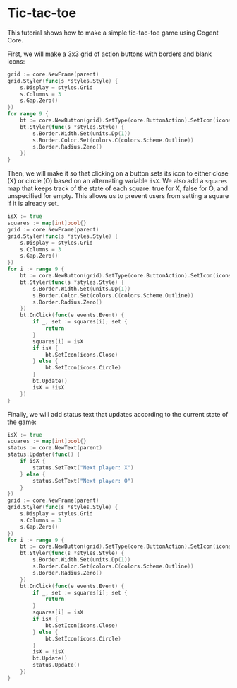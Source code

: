 # Tic-tac-toe

This tutorial shows how to make a simple tic-tac-toe game using Cogent Core.

First, we will make a 3x3 grid of action buttons with borders and blank icons:

```Go
grid := core.NewFrame(parent)
grid.Styler(func(s *styles.Style) {
    s.Display = styles.Grid
    s.Columns = 3
    s.Gap.Zero()
})
for range 9 {
    bt := core.NewButton(grid).SetType(core.ButtonAction).SetIcon(icons.Blank)
    bt.Styler(func(s *styles.Style) {
        s.Border.Width.Set(units.Dp(1))
        s.Border.Color.Set(colors.C(colors.Scheme.Outline))
        s.Border.Radius.Zero()
    })
}
```

Then, we will make it so that clicking on a button sets its icon to either close (X) or circle (O) based on an alternating variable `isX`. We also add a `squares` map that keeps track of the state of each square: true for X, false for O, and unspecified for empty. This allows us to prevent users from setting a square if it is already set.

```Go
isX := true
squares := map[int]bool{}
grid := core.NewFrame(parent)
grid.Styler(func(s *styles.Style) {
    s.Display = styles.Grid
    s.Columns = 3
    s.Gap.Zero()
})
for i := range 9 {
    bt := core.NewButton(grid).SetType(core.ButtonAction).SetIcon(icons.Blank)
    bt.Styler(func(s *styles.Style) {
        s.Border.Width.Set(units.Dp(1))
        s.Border.Color.Set(colors.C(colors.Scheme.Outline))
        s.Border.Radius.Zero()
    })
    bt.OnClick(func(e events.Event) {
        if _, set := squares[i]; set {
            return
        }
        squares[i] = isX
        if isX {
            bt.SetIcon(icons.Close)
        } else {
            bt.SetIcon(icons.Circle)
        }
        bt.Update()
        isX = !isX
    })
}
```

Finally, we will add status text that updates according to the current state of the game:

```Go
isX := true
squares := map[int]bool{}
status := core.NewText(parent)
status.Updater(func() {
    if isX {
        status.SetText("Next player: X")
    } else {
        status.SetText("Next player: O")
    }
})
grid := core.NewFrame(parent)
grid.Styler(func(s *styles.Style) {
    s.Display = styles.Grid
    s.Columns = 3
    s.Gap.Zero()
})
for i := range 9 {
    bt := core.NewButton(grid).SetType(core.ButtonAction).SetIcon(icons.Blank)
    bt.Styler(func(s *styles.Style) {
        s.Border.Width.Set(units.Dp(1))
        s.Border.Color.Set(colors.C(colors.Scheme.Outline))
        s.Border.Radius.Zero()
    })
    bt.OnClick(func(e events.Event) {
        if _, set := squares[i]; set {
            return
        }
        squares[i] = isX
        if isX {
            bt.SetIcon(icons.Close)
        } else {
            bt.SetIcon(icons.Circle)
        }
        isX = !isX
        bt.Update()
        status.Update()
    })
}
```
